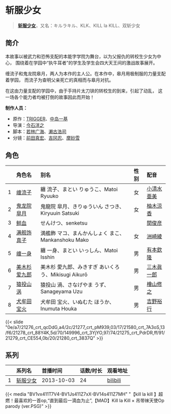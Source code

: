 # 斩服少女


> <u>**[斩服少女](http://bgm.tv/subject/72941)**</u>，又名：キルラキル、KLK、KILL la KILL、双斩少女

## 简介


本故事以被武力和恐怖支配的本能字学院为舞台，以为父报仇的转校生少女为中心， 围绕着在学园中“执牛耳者”的学生及学生会四大天王间的激战故事展开。

缠流子和鬼龙院皋月，两人为本作的主人公。在本作中，皋月用极制服的力量支配着学园， 而流子为查明父亲死亡的真相而与皋月对抗。

在这由力量支配的学园中，由于手持片太刀铗的转校生的到来，引起了动乱， 这一场各个能力者均被打倒的故事因此而开始！

**制作人员：**
- 原作：[TRIGGER](http://bgm.tv/person/8008)、[中岛一基](http://bgm.tv/person/1757)
- 导演：[今石洋之](http://bgm.tv/person/1755)
- 脚本：[若林广海](http://bgm.tv/person/23641)、[濑古浩司](http://bgm.tv/person/15614)
- 分镜：[前田真宏](http://bgm.tv/person/1105)、[吉冈忍](http://bgm.tv/person/7379)、[摩砂雪](http://bgm.tv/person/254)

## 角色

|     |   角色名   |   别名  | 性别 |  配音  |
|:--- |:------  |:----      |:---  |:--   |
| 1 | [缠流子](http://bgm.tv/character/21276) | 纏 流子、まとい りゅうこ、Matoi Ryuuko | 女 | [小清水亜美](http://bgm.tv/person/4474) |
| 2 | [鬼龙院皐月](http://bgm.tv/character/21277) | 鬼龍院 皐月、きりゅういん さつき、Kiryuuin Satsuki | 女 | [柚木涼香](http://bgm.tv/person/4007) |
| 3 | [鲜血](http://bgm.tv/character/21580) | せんけつ、senketsu |  | [関俊彦](http://bgm.tv/person/3854) |
| 4 | [满舰饰真子](http://bgm.tv/character/21278) | 満艦飾 マコ、まんかんしょく まこ、Mankanshoku Mako | 女 | [洲崎綾](http://bgm.tv/person/8403) |
| 5 | [缠一身](http://bgm.tv/character/149996) | 纏 一身、まとい いっしん、Matoi Isshin | 男 | [有本欽隆](http://bgm.tv/person/4191) |
| 6 | [美木杉爱九郎](http://bgm.tv/character/21275) | 美木杉 愛九郎、みきすぎ あいくろう、Mikisugi Aikurō | 男 | [三木眞一郎](http://bgm.tv/person/4101) |
| 7 | [猿投山涡](http://bgm.tv/character/21279) | 猿投山 渦、さなげやま うず、Sanageyama Uzu | 男 | [檜山修之](http://bgm.tv/person/4105) |
| 8 | [犬牟田宝火](http://bgm.tv/character/21280) | 犬牟田 宝火、いぬむた ほうか、Inumuta Houka | 男 | [吉野裕行](http://bgm.tv/person/3955) |

{{< slide "0e/a7/21276_crt_qcDdG,a4/2c/21277_crt_pM939,03/17/21580_crt_7A3oS,13/f6/21278_crt_88Y4K,5d/70/149996_crt_3YjYO,97/74/21275_crt_PdrDR,ff/91/21279_crt_CE554,0b/20/21280_crt_3837Q" >}}

## 系列

|     |   系列名   |   首播时间  | 话数/时长  | 观看地址 |
|:---  |:------    |:----      |:---       |:---  |
| 1 |[斩服少女](https://bgm.tv/subject/72941)| 2013-10-03 | 24 | [bilibili](https://www.bilibili.com/bangumi/play/ep7911)  |


{{< media  "BV1vx411T7V4-BV1Js411Z7xX-BV14s411Z7MH"
"【kill la kill 】超燃！最喜欢的一首op,“直到最后一滴血为止”,【MAD】Kill la Kill × 吊带袜天使Op parody (ver.PSG)"  >}}

